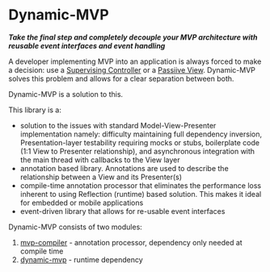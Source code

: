 # Dynamic-MVP
***Take the final step and completely decouple your MVP architecture with reusable event interfaces and event handling***

A developer implementing MVP into an application is always forced to make a decision: use a [Supervising Controller](https://martinfowler.com/eaaDev/SupervisingPresenter.html) or a [Passiive View](https://martinfowler.com/eaaDev/PassiveScreen.html). Dynamic-MVP solves this problem and allows for a clear separation between both.

Dynamic-MVP is a solution to this.

This library is a:
  * solution to the issues with standard Model-View-Presenter implementation namely: difficulty maintaining full dependency inversion, Presentation-layer testability requiring mocks or stubs, boilerplate code (1:1 View to Presenter relationship), and asynchronous integration with the main thread with callbacks to the View layer
  * annotation based library. Annotations are used to describe the relationship between a View and its Presenter(s)
  * compile-time annotation processor that eliminates the performance loss inherent to using Reflection (runtime) based solution.  This makes it ideal for embedded or mobile applications
  * event-driven library that allows for re-usable event interfaces

Dynamic-MVP consists of two modules:
      
1. [mvp-compiler](https://github.com/prestongarno/mvp-compiler) - annotation processor, dependency only needed at compile time
2. [dynamic-mvp](https://github.com/prestongarno/Dynamic-MVP) - runtime dependency
